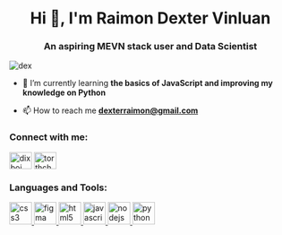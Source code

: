 
<h1 align="center">Hi 👋, I'm Raimon Dexter Vinluan</h1>
<h3 align="center">An aspiring MEVN stack user and Data Scientist</h3>

<p align="left"> <img src="https://komarev.com/ghpvc/?username=dex&label=Profile%20views&color=0e75b6&style=flat" alt="dex" /> </p>

- 🌱 I’m currently learning **the basics of JavaScript and improving my knowledge on Python**

- 📫 How to reach me **dexterraimon@gmail.com**

<h3 align="left">Connect with me:</h3>
<p align="left">
<a href="https://twitter.com/dixboi" target="blank"><img align="center" src="https://cdn.jsdelivr.net/npm/simple-icons@3.0.1/icons/twitter.svg" alt="dixboi" height="30" width="40" /></a>
<a href="https://www.hackerrank.com/torthch56" target="blank"><img align="center" src="https://cdn.jsdelivr.net/npm/simple-icons@3.0.1/icons/hackerrank.svg" alt="torthch56" height="30" width="40" /></a>
</p>

<h3 align="left">Languages and Tools:</h3>
<p align="left"> <a href="https://www.w3schools.com/css/" target="_blank"> <img src="https://devicons.github.io/devicon/devicon.git/icons/css3/css3-original-wordmark.svg" alt="css3" width="40" height="40"/> </a> <a href="https://www.figma.com/" target="_blank"> <img src="https://www.vectorlogo.zone/logos/figma/figma-icon.svg" alt="figma" width="40" height="40"/> </a> <a href="https://www.w3.org/html/" target="_blank"> <img src="https://devicons.github.io/devicon/devicon.git/icons/html5/html5-original-wordmark.svg" alt="html5" width="40" height="40"/> </a> <a href="https://developer.mozilla.org/en-US/docs/Web/JavaScript" target="_blank"> <img src="https://devicons.github.io/devicon/devicon.git/icons/javascript/javascript-original.svg" alt="javascript" width="40" height="40"/> </a> <a href="https://nodejs.org" target="_blank"> <img src="https://devicons.github.io/devicon/devicon.git/icons/nodejs/nodejs-original-wordmark.svg" alt="nodejs" width="40" height="40"/> </a> <a href="https://www.python.org" target="_blank"> <img src="https://devicons.github.io/devicon/devicon.git/icons/python/python-original.svg" alt="python" width="40" height="40"/> </a> </p>
